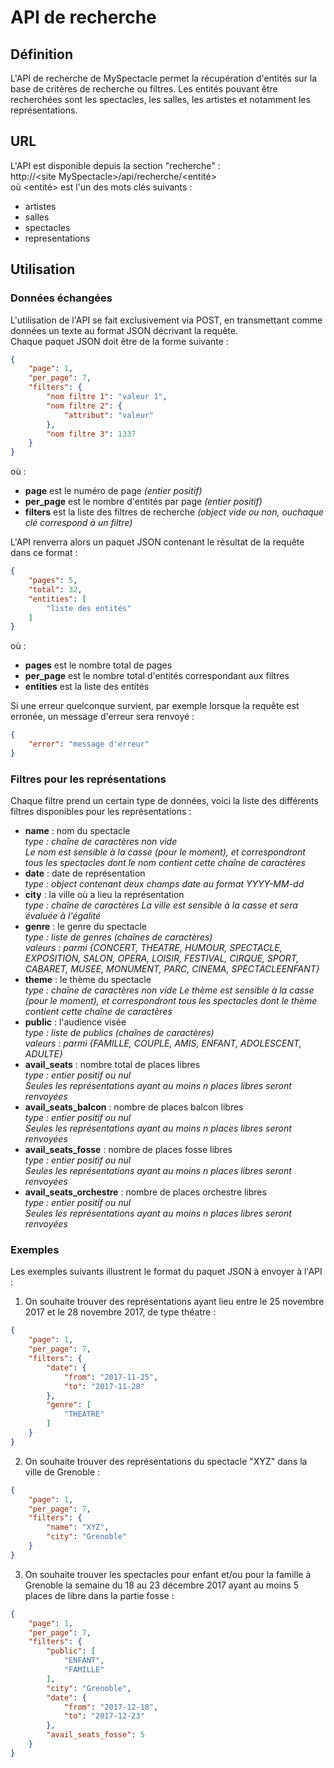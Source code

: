# API de recherche

## Définition

L'API de recherche de MySpectacle permet la récupération d'entités sur la base de critères de recherche ou filtres.
Les entités pouvant être recherchées sont les spectacles, les salles, les artistes et notamment les représentations.

## URL

L'API est disponible depuis la section "recherche" :  
http://&lt;site MySpectacle&gt;/api/recherche/&lt;entité&gt;  
où &lt;entité&gt; est l'un des mots clés suivants :
* artistes
* salles
* spectacles
* representations

## Utilisation

### Données échangées

L'utilisation de l'API se fait exclusivement via POST, en transmettant comme données un texte au format JSON décrivant la requête.  
Chaque paquet JSON doit être de la forme suivante :

```json
{
	"page": 1,
	"per_page": 7,
	"filters": {
		"nom filtre 1": "valeur 1",
		"nom filtre 2": {
			"attribut": "valeur"
		},
		"nom filtre 3": 1337
	}
}
```

où :
* **page** est le numéro de page *(entier positif)*
* **per_page** est le nombre d'entités par page *(entier positif)*
* **filters** est la liste des filtres de recherche *(object vide ou non, ouchaque clé correspond à un filtre)*

L'API renverra alors un paquet JSON contenant le résultat de la requête dans ce format :

```json
{
	"pages": 5,
	"total": 32,
	"entities": [
		"liste des entités"
	]
}
```

où :
* **pages** est le nombre total de pages
* **per_page** est le nombre total d'entités correspondant aux filtres
* **entities** est la liste des entités

Si une erreur quelconque survient, par exemple lorsque la requête est erronée, un message d'erreur sera renvoyé :

```json
{
	"error": "message d'erreur"
}
```

### Filtres pour les représentations

Chaque filtre prend un certain type de données, voici la liste des différents filtres disponibles pour les représentations :

* **name** : nom du spectacle  
  *type : chaîne de caractères non vide*  
  *Le nom est sensible à la casse (pour le moment), et correspondront tous les spectacles dont le nom contient cette chaîne de caractères*
* **date** : date de représentation  
  *type : object contenant deux champs date au format YYYY-MM-dd*
* **city** : la ville où a lieu la représentation  
  *type : chaîne de caractères*
  *La ville est sensible à la casse et sera évaluée à l'égalité*
* **genre** : le genre du spectacle  
  *type : liste de genres (chaînes de caractères)*  
  *valeurs : parmi {CONCERT, THEATRE, HUMOUR, SPECTACLE, EXPOSITION, SALON, OPERA, LOISIR, FESTIVAL, CIRQUE, SPORT, CABARET, MUSEE, MONUMENT, PARC, CINEMA, SPECTACLEENFANT}*
* **theme** : le thème du spectacle  
  *type : chaîne de caractères non vide*
  *Le thème est sensible à la casse (pour le moment), et correspondront tous les spectacles dont le thème contient cette chaîne de caractères*
* **public** : l'audience visée  
  *type : liste de publics (chaînes de caractères)*  
  *valeurs : parmi {FAMILLE, COUPLE, AMIS, ENFANT, ADOLESCENT, ADULTE}*
* **avail_seats** : nombre total de places libres  
  *type : entier positif ou nul*  
  *Seules les représentations ayant au moins n places libres seront renvoyées*
* **avail_seats_balcon** : nombre de places balcon libres  
  *type : entier positif ou nul*  
  *Seules les représentations ayant au moins n places libres seront renvoyées*
* **avail_seats_fosse** : nombre de places fosse libres  
  *type : entier positif ou nul*  
  *Seules les représentations ayant au moins n places libres seront renvoyées*
* **avail_seats_orchestre** : nombre de places orchestre libres  
  *type : entier positif ou nul*  
  *Seules les représentations ayant au moins n places libres seront renvoyées*

### Exemples

Les exemples suivants illustrent le format du paquet JSON à envoyer à l'API :

1. On souhaite trouver des représentations ayant lieu entre le 25 novembre 2017 et le 28 novembre 2017, de type théatre :
```json
{
	"page": 1,
	"per_page": 7,
	"filters": {
		"date": {
			"from": "2017-11-25",
			"to": "2017-11-28"
		},
		"genre": [
			"THEATRE"
		]
	}
}
```

2. On souhaite trouver des représentations du spectacle "XYZ" dans la ville de Grenoble :
```json
{
	"page": 1,
	"per_page": 7,
	"filters": {
		"name": "XYZ",
		"city": "Grenoble"
	}
}
```

3. On souhaite trouver les spectacles pour enfant et/ou pour la famille à Grenoble la semaine du 18 au 23 décembre 2017 ayant au moins 5 places de libre dans la partie fosse :
```json
{
	"page": 1,
	"per_page": 7,
	"filters": {
		"public": [
			"ENFANT",
			"FAMILLE"
		],
		"city": "Grenoble",
		"date": {
			"from": "2017-12-18",
			"to": "2017-12-23"
		},
		"avail_seats_fosse": 5
	}
}
```

